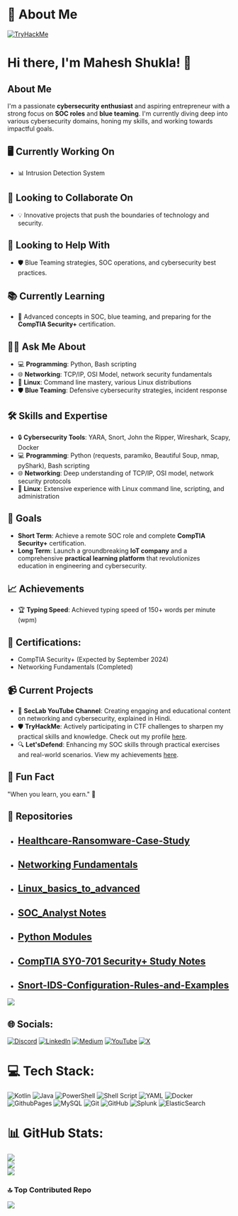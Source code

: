# 💫 About Me

[![TryHackMe](https://tryhackme-badges.s3.amazonaws.com/JailBreaker.png)](https://tryhackme.com/p/JailBreaker)

# Hi there, I'm Mahesh Shukla! 👋

## About Me
I'm a passionate **cybersecurity enthusiast** and aspiring entrepreneur with a strong focus on **SOC roles** and **blue teaming**. I'm currently diving deep into various cybersecurity domains, honing my skills, and working towards impactful goals.

## 🖥️ Currently Working On
- 📊 Intrusion Detection System 

## 🤝 Looking to Collaborate On
- 💡 Innovative projects that push the boundaries of technology and security.

## 🔐 Looking to Help With
- 🛡️ Blue Teaming strategies, SOC operations, and cybersecurity best practices.

## 📚 Currently Learning
- 📘 Advanced concepts in SOC, blue teaming, and preparing for the **CompTIA Security+** certification.

## 🧑‍💻 Ask Me About
- 💻 **Programming**: Python, Bash scripting
- 🌐 **Networking**: TCP/IP, OSI Model, network security fundamentals
- 🐧 **Linux**: Command line mastery, various Linux distributions
- 🛡️ **Blue Teaming**: Defensive cybersecurity strategies, incident response

## 🛠️ Skills and Expertise
- 🔒 **Cybersecurity Tools**: YARA, Snort, John the Ripper, Wireshark, Scapy, Docker
- 💻 **Programming**: Python (requests, paramiko, Beautiful Soup, nmap, pyShark), Bash scripting
- 🌐 **Networking**: Deep understanding of TCP/IP, OSI model, network security protocols
- 🐧 **Linux**: Extensive experience with Linux command line, scripting, and administration

## 🎯 Goals
- **Short Term**: Achieve a remote SOC role and complete **CompTIA Security+** certification.
- **Long Term**: Launch a groundbreaking **IoT company** and a comprehensive **practical learning platform** that revolutionizes education in engineering and cybersecurity.

## 📈 Achievements
- 🏆 **Typing Speed**: Achieved typing speed of 150+ words per minute (wpm)

## 🥇 Certifications:
- CompTIA Security+ (Expected by September 2024)
- Networking Fundamentals (Completed)

## 📹 Current Projects
- 🎥 **SecLab YouTube Channel**: Creating engaging and educational content on networking and cybersecurity, explained in Hindi.
- 🛡️ **TryHackMe**: Actively participating in CTF challenges to sharpen my practical skills and knowledge. Check out my profile [here](https://tryhackme.com).
- 🔍 **Let'sDefend**: Enhancing my SOC skills through practical exercises and real-world scenarios. View my achievements [here](https://letsdefend.io).

## 🌟 Fun Fact
"When you learn, you earn." 🚀

## 📂 Repositories <br>
* ## [Healthcare-Ransomware-Case-Study](https://github.com/MaheshShukla1/Healthcare-Ransomware-Case-Study)
* ## [Networking Fundamentals](https://github.com/MaheshShukla1/Networking_Notes_2024)
* ## [Linux_basics_to_advanced](https://github.com/MaheshShukla1/Linux-Basics-To-Advanced)
* ## [SOC_Analyst Notes](https://github.com/MaheshShukla1/SOC_NOTES_2024)
* ## [Python Modules](https://github.com/MaheshShukla1/Python-SOC-Security-notes)
* ## [CompTIA SY0-701 Security+ Study Notes](https://github.com/MaheshShukla1/CompTIA-SY0-701-Security-Study-Notes)
* ## [Snort-IDS-Configuration-Rules-and-Examples](https://github.com/MaheshShukla1/Snort-IDS-Configuration-Rules-and-Examples)
[![](https://visitcount.itsvg.in/api?id=MaheshShukla1&label=Active&pretty=true)](https://visitcount.itsvg.in)

## 🌐 Socials:
[![Discord](https://img.shields.io/badge/Discord-%237289DA.svg?logo=discord&logoColor=white)](https://discord.gg/unnfwjw2sR) [![LinkedIn](https://img.shields.io/badge/LinkedIn-%230077B5.svg?logo=linkedin&logoColor=white)](https://www.linkedin.com/in/maheshshukla01/) [![Medium](https://img.shields.io/badge/Medium-12100E?logo=medium&logoColor=white)](https://medium.com/@Mahesh_Shukla) [![YouTube](https://img.shields.io/badge/YouTube-%23FF0000.svg?logo=YouTube&logoColor=white)](https://www.youtube.com/channel/UCa_oZ3SJu1z24ZRkOpLbc7Q) [![X](https://img.shields.io/badge/X-black.svg?logo=X&logoColor=white)](https://x.com/Maheshshukla011)

# 💻 Tech Stack:
![Kotlin](https://img.shields.io/badge/kotlin-%237F52FF.svg?style=plastic&logo=kotlin&logoColor=white) ![Java](https://img.shields.io/badge/java-%23ED8B00.svg?style=plastic&logo=openjdk&logoColor=white) ![PowerShell](https://img.shields.io/badge/PowerShell-%235391FE.svg?style=plastic&logo=powershell&logoColor=white) ![Shell Script](https://img.shields.io/badge/shell_script-%23121011.svg?style=plastic&logo=gnu-bash&logoColor=white) ![YAML](https://img.shields.io/badge/yaml-%23ffffff.svg?style=plastic&logo=yaml&logoColor=151515) ![Docker](https://img.shields.io/badge/docker-%230db7ed.svg?style=plastic&logo=docker&logoColor=white) ![GithubPages](https://img.shields.io/badge/github%20pages-121013?style=plastic&logo=github&logoColor=white) ![MySQL](https://img.shields.io/badge/mysql-4479A1.svg?style=plastic&logo=mysql&logoColor=white) ![Git](https://img.shields.io/badge/git-%23F05033.svg?style=plastic&logo=git&logoColor=white) ![GitHub](https://img.shields.io/badge/github-%23121011.svg?style=plastic&logo=github&logoColor=white) ![Splunk](https://img.shields.io/badge/splunk-%23000000.svg?style=plastic&logo=splunk&logoColor=white) ![ElasticSearch](https://img.shields.io/badge/-ElasticSearch-005571?style=plastic&logo=elasticsearch)

# 📊 GitHub Stats:
![](https://github-readme-stats.vercel.app/api?username=MaheshShukla1&theme=dark&hide_border=false&include_all_commits=false&count_private=false)<br/>
![](https://github-readme-streak-stats.herokuapp.com/?user=MaheshShukla1&theme=dark&hide_border=false)<br/>
![](https://github-readme-stats.vercel.app/api/top-langs/?username=MaheshShukla1&theme=dark&hide_border=false&include_all_commits=false&count_private=false&layout=compact)

### 🔝 Top Contributed Repo
![](https://github-contributor-stats.vercel.app/api?username=MaheshShukla1&limit=5&theme=dark&combine_all_yearly_contributions=true)

